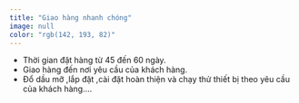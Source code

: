 ```yaml
---
title: "Giao hàng nhanh chóng"
image: null
color: "rgb(142, 193, 82)"
---
```


- Thời gian đặt hàng từ 45 đến 60 ngày.
- Giao hàng đến nơi yêu cầu của khách hàng.
- Đổ dầu mỡ ,lắp đặt ,cài đặt hoàn thiện và chạy thử thiết bị theo yêu cầu của khách hàng....
